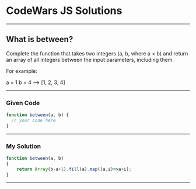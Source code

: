 # CodeWars JS Solutions

---

## What is between?

Complete the function that takes two integers (a, b, where a < b) and return an array of all integers between the input parameters, including them.

For example:

a = 1
b = 4
--> [1, 2, 3, 4]


---

### Given Code


```js
function between(a, b) {
  // your code here
}
```

---

### My Solution 


```js
function between(a, b) 
{
    return Array(b-a+1).fill(a).map((a,i)=>a+i);  
}
```


---